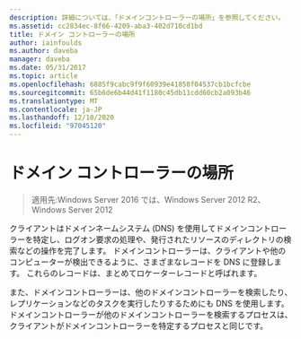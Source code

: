 ```yaml
---
description: 詳細については、「ドメインコントローラーの場所」を参照してください。
ms.assetid: cc2834ec-8f66-4209-aba3-402d710cd1bd
title: ドメイン コントローラーの場所
author: iainfoulds
ms.author: daveba
manager: daveba
ms.date: 05/31/2017
ms.topic: article
ms.openlocfilehash: 6885f9cabc9f9f60939e41858f04537cb1bcfcbe
ms.sourcegitcommit: 65b6de6b44d41f1180c45db11cdd60cb2a093b46
ms.translationtype: MT
ms.contentlocale: ja-JP
ms.lasthandoff: 12/10/2020
ms.locfileid: "97045120"
---
```

# <a name="domain-controller-location"></a>ドメイン コントローラーの場所

>適用先:Windows Server 2016 では、Windows Server 2012 R2、Windows Server 2012

クライアントはドメインネームシステム (DNS) を使用してドメインコントローラーを特定し、ログオン要求の処理や、発行されたリソースのディレクトリの検索などの操作を完了します。 ドメインコントローラーは、クライアントや他のコンピューターが検出できるように、さまざまなレコードを DNS に登録します。 これらのレコードは、まとめてロケーターレコードと呼ばれます。

また、ドメインコントローラーは、他のドメインコントローラーを検索したり、レプリケーションなどのタスクを実行したりするためにも DNS を使用します。 ドメインコントローラーが他のドメインコントローラーを検索するプロセスは、クライアントがドメインコントローラーを特定するプロセスと同じです。



